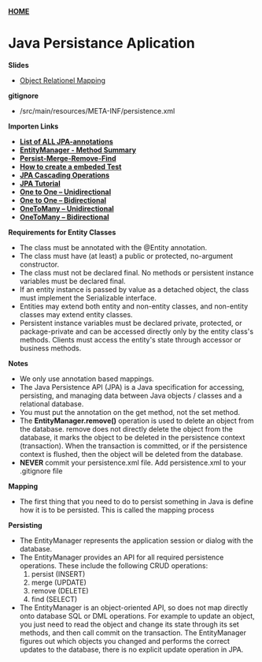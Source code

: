 [**HOME**](index.md)

# Java Persistance Aplication

**Slides**
 * <a href="https://github.com/tysker/Datamatiker3Semester.io/blob/master/ORM-intro.pdf" target="_blank">Object Relationel Mapping</a>
       
**gitignore**
* /src/main/resources/META-INF/persistence.xml


**Importen Links**

* <a href="https://www.objectdb.com/api/java/jpa/annotations" target="_blank">**List of ALL JPA-annotations**</a>
* <a href="https://docs.oracle.com/javaee/5/api/javax/persistence/EntityManager.html" target="_blank">**EntityManager - Method Summary**</a>
 * <a href="https://docs.oracle.com/javaee/5/api/javax/persistence/EntityManager.html#persist(java.lang.Object)" target="_blank">**Persist-Merge-Remove-Find**</a>
 * <a href="https://github.com/tysker/Datamatiker3Semester.io/blob/master/JPA_TEST_AndMockingWithMaven.pdf">**How to create a embeded Test**</a>
 * <a href="https://www.javatpoint.com/jpa-cascading-operations" target="_blank">**JPA Cascading Operations**</a>
 * <a href="https://www.javatpoint.com/jpa-tutorial" target="_blank">**JPA Tutorial**</a>
 * [**One to One – Unidirectional**](otou.md)
 * [**One to One – Bidirectional**](otob.md)
 * [**OneToMany – Unidirectional**](otmu.md)
 * [**OneToMany – Bidirectional**](otmb.md)
 

 **Requirements for Entity Classes**
* The class must be annotated with the @Entity annotation.
* The class must have (at least) a public or protected, no-argument constructor. 
* The class must not be declared final. No methods or persistent instance variables must be declared final.
* If an entity instance is passed by value as a detached object, the class must implement the Serializable interface.
* Entities may extend both entity and non-entity classes, and non-entity classes may extend entity classes.
* Persistent instance variables must be declared private, protected, or package-private and can be accessed directly only by the entity class's methods. Clients must access the entity's state through accessor or business methods.



**Notes**

* We only use annotation based mappings.
* The Java Persistence API (JPA) is a Java specification for accessing, persisting, and managing data between Java objects / classes and a relational database.
* You must put the annotation on the get method, not the set method. 
* The **EntityManager.remove()** operation is used to delete an object from the database. remove does not directly delete the object from the database, it marks the object to be deleted in the persistence context (transaction). When the transaction is committed, or if the persistence context is flushed, then the object will be deleted from the database.
* **NEVER** commit your persistence.xml file. Add persistence.xml to your .gitignore file


**Mapping**

* The first thing that you need to do to persist something in Java is define how it is to be persisted. This is called the mapping process 


**Persisting**

* The EntityManager represents the application session or dialog with the database.
* The EntityManager provides an API for all required persistence operations. These include the following CRUD operations:
  1. persist (INSERT)
  2. merge (UPDATE)
  3. remove (DELETE)
  4. find (SELECT)
* The EntityManager is an object-oriented API, so does not map directly onto database SQL or DML operations. For example to update an object, you just need to read the object and change its state through its set methods, and then call commit on the transaction. The EntityManager figures out which objects you changed and performs the correct updates to the database, there is no explicit update operation in JPA.


